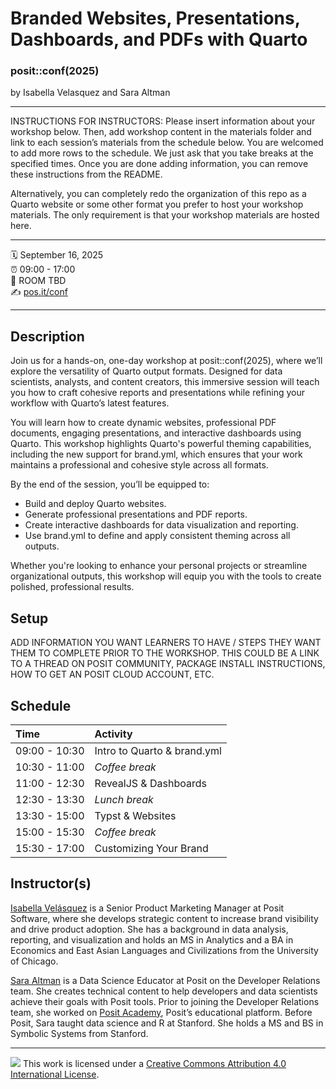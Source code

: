 Branded Websites, Presentations, Dashboards, and PDFs with Quarto
================

### posit::conf(2025)

by Isabella Velasquez and Sara Altman

-----

INSTRUCTIONS FOR INSTRUCTORS: Please insert information about your workshop below. Then, add workshop content in the materials folder and link to each session’s materials from the schedule below. You are welcomed to add more rows to the schedule. We just ask that you take breaks at the specified times. Once you are done adding information, you can remove these instructions from the README.

Alternatively, you can completely redo the organization of this repo  as a Quarto website or some other format you prefer to host your workshop materials. The only requirement is that your workshop materials are hosted here.

-----

:spiral_calendar: September 16, 2025  
:alarm_clock:     09:00 - 17:00  
:hotel:           ROOM TBD  
:writing_hand:    [pos.it/conf](http://pos.it/conf)

-----

## Description

Join us for a hands-on, one-day workshop at posit::conf(2025), where we’ll explore the versatility of Quarto output formats. Designed for data scientists, analysts, and content creators, this immersive session will teach you how to craft cohesive reports and presentations while refining your workflow with Quarto’s latest features.

You will learn how to create dynamic websites, professional PDF documents, engaging presentations, and interactive dashboards using Quarto. This workshop highlights Quarto's powerful theming capabilities, including the new support for brand.yml, which ensures that your work maintains a professional and cohesive style across all formats.

By the end of the session, you’ll be equipped to:

* Build and deploy Quarto websites.
* Generate professional presentations and PDF reports.
* Create interactive dashboards for data visualization and reporting.
* Use brand.yml to define and apply consistent theming across all outputs.

Whether you're looking to enhance your personal projects or streamline organizational outputs, this workshop will equip you with the tools to create polished, professional results.

## Setup

ADD INFORMATION YOU WANT LEARNERS TO HAVE / STEPS THEY WANT THEM TO COMPLETE PRIOR TO THE WORKSHOP. THIS COULD BE A LINK TO A THREAD ON POSIT COMMUNITY, PACKAGE INSTALL INSTRUCTIONS, HOW TO GET AN POSIT CLOUD ACCOUNT, ETC.

## Schedule

| Time          | Activity         |
| :------------ | :--------------- |
| 09:00 - 10:30 | Intro to Quarto & brand.yml|
| 10:30 - 11:00 | *Coffee break*   |
| 11:00 - 12:30 |  RevealJS & Dashboards |
| 12:30 - 13:30 | *Lunch break*    |
| 13:30 - 15:00 | Typst & Websites |
| 15:00 - 15:30 | *Coffee break*   |
| 15:30 - 17:00 | Customizing Your Brand        |

## Instructor(s)

[Isabella Velásquez](https://ivelasq.rbind.io/) is a Senior Product Marketing Manager at Posit Software, where she develops strategic content to increase brand visibility and drive product adoption. She has a background in data analysis, reporting, and visualization and holds an MS in Analytics and a BA in Economics and East Asian Languages and Civilizations from the University of Chicago.

[Sara Altman](https://www.linkedin.com/in/sarakaltman) is a Data Science Educator at Posit on the Developer Relations team. She creates technical content to help developers and data scientists achieve their goals with Posit tools. Prior to joining the Developer Relations team, she worked on [Posit Academy](https://posit.co/products/enterprise/academy/), Posit’s educational platform. Before Posit, Sara taught data science and R at Stanford. She holds a MS and BS in Symbolic Systems from Stanford.

-----

![](https://i.creativecommons.org/l/by/4.0/88x31.png) This work is licensed under a [Creative Commons Attribution 4.0 International License](https://creativecommons.org/licenses/by/4.0/).
